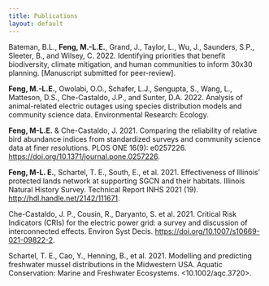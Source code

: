 ```yaml
---
title: Publications
layout: default
---
```


Bateman, B.L., **Feng, M.-L.E.**, Grand, J., Taylor, L., Wu, J., Saunders, S.P., Sleeter, B., and Wilsey, C. 2022. Identifying priorities that benefit biodiversity, climate mitigation, and human communities to inform 30x30 planning. [Manuscript submitted for peer-review].

**Feng, M.-L.E.**, Owolabi, O.O., Schafer, L.J., Sengupta, S., Wang, L., Matteson, D.S., Che-Castaldo, J.P., and Sunter, D.A. 2022. Analysis of animal-related electric outages using species distribution models and community science data. Environmental Research: Ecology.

**Feng, M-L.E.** & Che-Castaldo, J. 2021. Comparing the reliability of relative bird abundance indices from standardized surveys and community science data at finer resolutions. PLOS ONE 16(9): e0257226. <https://doi.org/10.1371/journal.pone.0257226>.

**Feng, M-L. E.**, Schartel, T. E., South, E., et al. 2021. Effectiveness of Illinois’ protected lands network at supporting SGCN and their habitats. Illinois Natural History Survey. Technical Report INHS 2021 (19). <http://hdl.handle.net/2142/111671>.

Che-Castaldo, J. P., Cousin, R., Daryanto, S. et al. 2021. Critical Risk Indicators (CRIs) for the electric power grid: a survey and discussion of interconnected effects. Environ Syst Decis. <https://doi.org/10.1007/s10669-021-09822-2>.

Schartel, T. E., Cao, Y., Henning, B., et al. 2021. Modelling and predicting freshwater mussel distributions in the Midwestern USA. Aquatic Conservation: Marine and Freshwater Ecosystems. <10.1002/aqc.3720>. 

